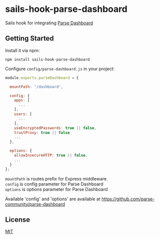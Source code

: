 # sails-hook-parse-dashboard

Sails hook for integrating [Parse Dashboard](https://github.com/parse-community/parse-dashboard)

## Getting Started

Install it via npm:

```shell
npm install sails-hook-parse-dashboard
```

Configure `config/parse-dashboard.js` in your project:

```javascript
module.exports.parseDashboard = {

  mountPath: '/dashboard',

  config: {
    apps: [
      ...
    ],
    users: [
      ...
    ],
    useEncryptedPasswords: true || false,
    trustProxy: true || false
    ...
  },

  options: {
    allowInsecureHTTP: true || false,
    ...
  }
};
```

`mountPath` is routes prefix for Express middleware.  
`config` is config parameter for Parse Dashboard  
`options` is options parameter for Parse Dashboard  

Available 'config' and 'options' are available at https://github.com/parse-community/parse-dashboard

## License

[MIT](./LICENSE)